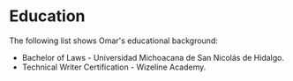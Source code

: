 # Education

The following list shows Omar's educational background:

- Bachelor of Laws - Universidad Michoacana de San Nicolás de Hidalgo.
- Technical Writer Certification - Wizeline Academy.